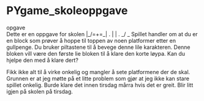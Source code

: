 # PYgame_skoleoppgave
opgave                         
Dette er en oppgave for skolen |_/=+=\_|
.                                 | |
.                                _/ \_
Spillet handler om at du er en block som prøver å hoppe til toppen av noen platformer etter en gullpenge.
Du bruker piltastene til å bevege denne lile karakteren.
Denne bloken vill være den første lie bloken til å klare den korte løypa.
Kan du hjelpe den med å klare dert?

Fikk ikke alt til å virke onkelig og mangler å sete platformene der de skal. Grunnen er at jeg møtte på et litte problem som gjør at jeg ikke kan stare spillet onkelig.
Burde klare det innen tirsdag mårra hvis det er greit. Blir litt igjen på skolen på tirsdag.

